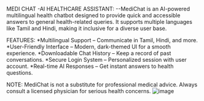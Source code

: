 MEDI CHAT -AI HEALTHCARE ASSISTANT:
--MediChat is an AI-powered multilingual health chatbot designed to provide quick and accessible answers to general health-related queries. It supports multiple languages like Tamil and Hindi, making it inclusive for a diverse user base.

FEATURES:
*Multilingual Support – Communicate in Tamil, Hindi, and more.
*User-Friendly Interface – Modern, dark-themed UI for a smooth experience.
*Downloadable Chat History – Keep a record of past conversations.
*Secure Login System – Personalized session with user account.
*Real-time AI Responses – Get instant answers to health questions.

NOTE:
MediChat is not a substitute for professional medical advice. Always consult a licensed physician for serious health concerns.
![image](https://github.com/user-attachments/assets/fadce287-a653-41e9-b35f-04c210b8682e)
